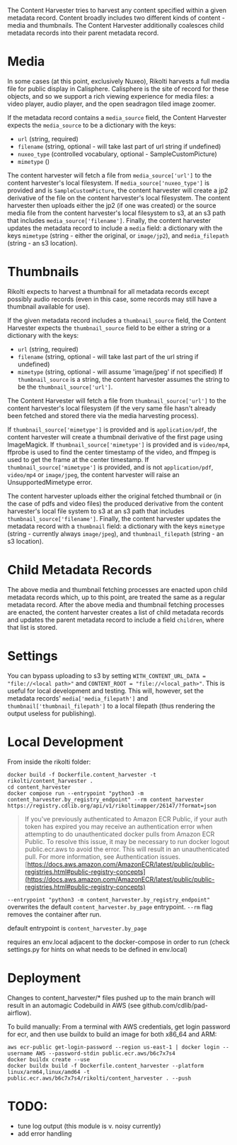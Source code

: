 The Content Harvester tries to harvest any content specified within a given metadata record. Content broadly includes two different kinds of content - media and thumbnails. The Content Harvester additionally coalesces child metadata records into their parent metadata record. 

# Media

In some cases (at this point, exclusively Nuxeo), Rikolti harvests a full media file for public display in Calisphere. Calisphere is the site of record for these objects, and so we support a rich viewing experience for media files: a video player, audio player, and the open seadragon tiled image zoomer. 

If the metadata record contains a `media_source` field, the Content Harvester expects the `media_source` to be a dictionary with the keys: 
- `url` (string, required)
- `filename` (string, optional - will take last part of url string if undefined)
- `nuxeo_type` (controlled vocabulary, optional - SampleCustomPicture)
- `mimetype` ()

The content harvester will fetch a file from `media_source['url']` to the content harvester's local filesystem. If `media_source['nuxeo_type']` is provided and is `SampleCustomPicture`, the content harvester will create a jp2 derivative of the file on the content harvester's local filesystem. The content harvester then uploads either the jp2 (if one was created) or the source media file from the content harvester's local filesystem to s3, at an s3 path that includes `media_source['filename']`. Finally, the content harvester updates the metadata record to include a `media` field: a dictionary with the keys `mimetype` (string - either the original, or `image/jp2`), and `media_filepath` (string - an s3 location). 

# Thumbnails

Rikolti expects to harvest a thumbnail for all metadata records except possibly audio records (even in this case, some records may still have a thumbnail available for use). 

If the given metadata record includes a `thumbnail_source` field, the Content Harvester expects the `thumbnail_source` field to be either a string or a dictionary with the keys:
- `url` (string, required)
- `filename` (string, optional - will take last part of the url string if undefined)
- `mimetype` (string, optional - will assume 'image/jpeg' if not specified)
If `thumbnail_source` is a string, the content harvester assumes the string to be the `thumbnail_source['url']`. 

The Content Harvester will fetch a file from `thumbnail_source['url']` to the content harvester's local filesystem (if the very same file hasn't already been fetched and stored there via the media harvesting process). 

If `thumbnail_source['mimetype']` is provided and is `application/pdf`, the content harvester will create a thumbnail derivative of the first page using ImageMagick. If `thumbnail_source['mimetype']` is provided and is `video/mp4`, ffprobe is used to find the center timestamp of the video, and ffmpeg is used to get the frame at the center timestamp. If `thumbnail_source['mimetype']` is provided, and is not `application/pdf`, `video/mp4` or `image/jpeg`, the content harvester will raise an UnsupportedMimetype error. 

The content harvester uploads either the original fetched thumbnail or (in the case of pdfs and video files) the produced derivative from the content harvester's local file system to s3 at an s3 path that includes `thumbnail_source['filename']`. Finally, the content harvester updates the metadata record with a `thumbnail` field: a dictionary with the keys `mimetype` (string - currently always `image/jpeg`), and `thumbnail_filepath` (string - an s3 location). 

# Child Metadata Records

The above media and thumbnail fetching processes are enacted upon child metadata records which, up to this point, are treated the same as a regular metadata record. After the above media and thumbnail fetching processes are enacted, the content harvester creates a list of child metadata records and updates the parent metadata record to include a field `children`, where that list is stored. 

# Settings

You can bypass uploading to s3 by setting `WITH_CONTENT_URL_DATA = "file://<local path>"` and `CONTENT_ROOT = "file://<local_path>"`. This is useful for local development and testing. This will, however, set the metadata records' `media['media_filepath']` and `thumbnail['thumbnail_filepath']` to a local filepath (thus rendering the output useless for publishing).

# Local Development

From inside the rikolti folder:

```
docker build -f Dockerfile.content_harvester -t rikolti/content_harvester .
cd content_harvester
docker compose run --entrypoint "python3 -m content_harvester.by_registry_endpoint" --rm content_harvester https://registry.cdlib.org/api/v1/rikoltimapper/26147/?format=json
```

> If you've previously authenticated to Amazon ECR Public, if your auth token has expired you may receive an authentication error when attempting to do unauthenticated docker pulls from Amazon ECR Public. To resolve this issue, it may be necessary to run docker logout public.ecr.aws to avoid the error. This will result in an unauthenticated pull. For more information, see Authentication issues.
[https://docs.aws.amazon.com/AmazonECR/latest/public/public-registries.html#public-registry-concepts](https://docs.aws.amazon.com/AmazonECR/latest/public/public-registries.html#public-registry-concepts)

`--entrypoint "python3 -m content_harvester.by_registry_endpoint"` overwrites the default `content_harvester.by_page` entrypoint.
`--rm` flag removes the container after run.

default entrypoint is `content_harvester.by_page` 

requires an env.local adjacent to the docker-compose in order to run (check settings.py for hints on what needs to be defined in env.local)

# Deployment

Changes to content_harvester/* files pushed up to the main branch will result in an automagic Codebuild in AWS (see github.com/cdlib/pad-airflow). 

To build manually: From a terminal with AWS credentials, get login password for ecr, and then use buildx to build an image for both x86_64 and ARM:

```
aws ecr-public get-login-password --region us-east-1 | docker login --username AWS --password-stdin public.ecr.aws/b6c7x7s4
docker buildx create --use
docker buildx build -f Dockerfile.content_harvester --platform linux/arm64,linux/amd64 -t public.ecr.aws/b6c7x7s4/rikolti/content_harvester . --push
```

# TODO:
- tune log output (this module is v. noisy currently)
- add error handling
